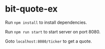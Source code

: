 # bit-quote-ex

Run `npm install` to install dependencies.

Run `npm run start` to start server on port 8080.

Goto `localhost:8080/ticker` to get a quote.
